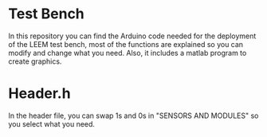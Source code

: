 # Test Bench

In this repository you can find the Arduino code needed for the deployment of the LEEM test bench, most of the functions are explained so you can modify and change what you need.
Also, it includes a matlab program to create graphics.

# Header.h

In the header file, you can swap 1s and 0s in "SENSORS AND MODULES" so you select what you need.
